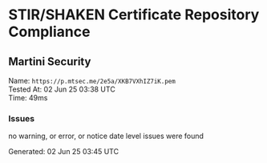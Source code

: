 # STIR/SHAKEN Certificate Repository Compliance

## Martini Security

Name: `https://p.mtsec.me/2e5a/XKB7VXhIZ7iK.pem`\
Tested At: 02 Jun 25 03:38 UTC\
Time: 49ms

### Issues

no warning, or error, or notice date level issues were found

Generated: 02 Jun 25 03:45 UTC